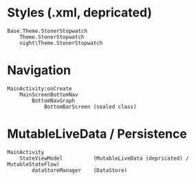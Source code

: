 # Styles (.xml, depricated)

	Base.Theme.StonerStopwatch
		Theme.StonerStopwatch
		night\Theme.StonerStopwatch

# Navigation

	MainActivity:onCreate
		MainScreenBottomNav
			BottomNavGraph
				BottomBarScreen (sealed class)

# MutableLiveData / Persistence
	MainActivity
		StateViewModel 			(MutableLiveData (depricated) / MutableStateFlow)
			dataStoreManager 	(DataStore)
